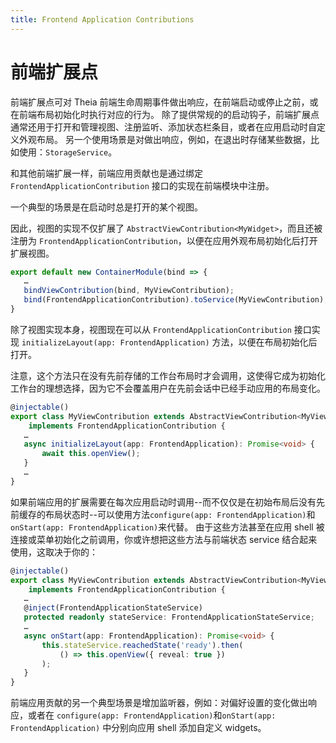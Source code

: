 ```yaml
---
title: Frontend Application Contributions
---
```


# 前端扩展点

前端扩展点可对 Theia 前端生命周期事件做出响应，在前端启动或停止之前，或在前端布局初始化时执行对应的行为。
除了提供常规的的启动钩子，前端扩展点通常还用于打开和管理视图、注册监听、添加状态栏条目，或者在应用启动时自定义外观布局。
另一个使用场景是对做出响应，例如，在退出时存储某些数据，比如使用：`StorageService`。

和其他前端扩展一样，前端应用贡献也是通过绑定 `FrontendApplicationContribution` 接口的实现在前端模块中注册。

一个典型的场景是在启动时总是打开的某个视图。

因此，视图的实现不仅扩展了 `AbstractViewContribution<MyWidget>`，而且还被注册为 `FrontendApplicationContribution`，以便在应用外观布局初始化后打开扩展视图。


``` typescript
export default new ContainerModule(bind => {
   …
   bindViewContribution(bind, MyViewContribution);
   bind(FrontendApplicationContribution).toService(MyViewContribution);
}
```

除了视图实现本身，视图现在可以从 `FrontendApplicationContribution` 接口实现 `initializeLayout(app: FrontendApplication)` 方法，以便在布局初始化后打开。

注意，这个方法只在没有先前存储的工作台布局时才会调用，这使得它成为初始化工作台的理想选择，因为它不会覆盖用户在先前会话中已经手动应用的布局变化。

``` typescript
@injectable()
export class MyViewContribution extends AbstractViewContribution<MyViewWidget>
    implements FrontendApplicationContribution {
   …
   async initializeLayout(app: FrontendApplication): Promise<void> {
       await this.openView();
   }
   …
}
```

如果前端应用的扩展需要在每次应用启动时调用--而不仅仅是在初始布局后没有先前缓存的布局状态时--可以使用方法`configure(app: FrontendApplication)`和`onStart(app: FrontendApplication)`来代替。
由于这些方法甚至在应用 shell 被连接或菜单初始化之前调用，你或许想把这些方法与前端状态 service 结合起来使用，这取决于你的：

``` typescript
@injectable()
export class MyViewContribution extends AbstractViewContribution<MyViewWidget>
    implements FrontendApplicationContribution {
   …
   @inject(FrontendApplicationStateService)
   protected readonly stateService: FrontendApplicationStateService;
   …
   async onStart(app: FrontendApplication): Promise<void> {
       this.stateService.reachedState('ready').then(
           () => this.openView({ reveal: true })
       );
   }
}
```

前端应用贡献的另一个典型场景是增加监听器，例如：对偏好设置的变化做出响应，或者在 `configure(app: FrontendApplication)`和`onStart(app: FrontendApplication)` 中分别向应用 shell 添加自定义 widgets。
